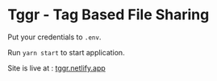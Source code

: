 # Tggr - Tag Based File Sharing

Put your credentials to `.env`.

Run `yarn start` to start application.

Site is live at : [tggr.netlify.app](https://tggr.netlify.app)
